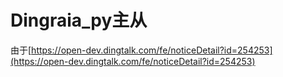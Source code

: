 # Dingraia\_py主从

由于[https://open-dev.dingtalk.com/fe/noticeDetail?id=254253](https://open-dev.dingtalk.com/fe/noticeDetail?id=254253)
